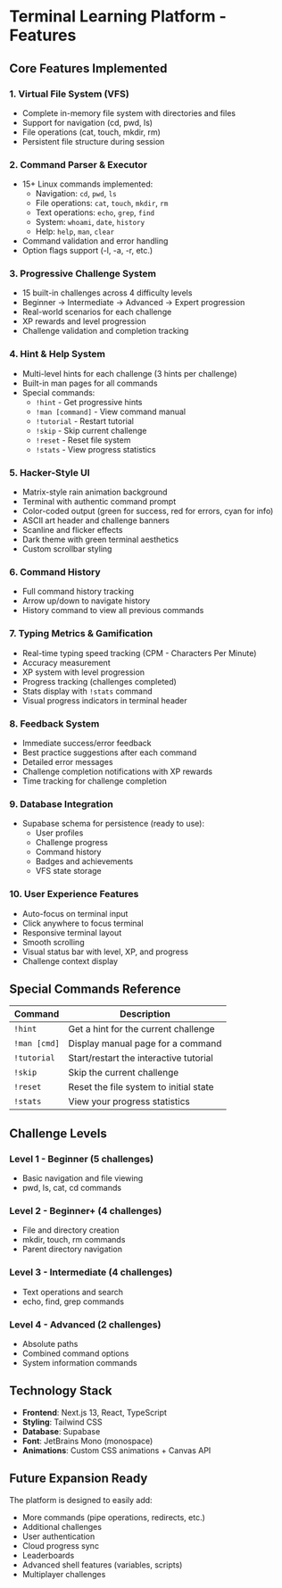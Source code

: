 # Terminal Learning Platform - Features

## Core Features Implemented

### 1. **Virtual File System (VFS)**
- Complete in-memory file system with directories and files
- Support for navigation (cd, pwd, ls)
- File operations (cat, touch, mkdir, rm)
- Persistent file structure during session

### 2. **Command Parser & Executor**
- 15+ Linux commands implemented:
  - Navigation: `cd`, `pwd`, `ls`
  - File operations: `cat`, `touch`, `mkdir`, `rm`
  - Text operations: `echo`, `grep`, `find`
  - System: `whoami`, `date`, `history`
  - Help: `help`, `man`, `clear`
- Command validation and error handling
- Option flags support (-l, -a, -r, etc.)

### 3. **Progressive Challenge System**
- 15 built-in challenges across 4 difficulty levels
- Beginner → Intermediate → Advanced → Expert progression
- Real-world scenarios for each challenge
- XP rewards and level progression
- Challenge validation and completion tracking

### 4. **Hint & Help System**
- Multi-level hints for each challenge (3 hints per challenge)
- Built-in man pages for all commands
- Special commands:
  - `!hint` - Get progressive hints
  - `!man [command]` - View command manual
  - `!tutorial` - Restart tutorial
  - `!skip` - Skip current challenge
  - `!reset` - Reset file system
  - `!stats` - View progress statistics

### 5. **Hacker-Style UI**
- Matrix-style rain animation background
- Terminal with authentic command prompt
- Color-coded output (green for success, red for errors, cyan for info)
- ASCII art header and challenge banners
- Scanline and flicker effects
- Dark theme with green terminal aesthetics
- Custom scrollbar styling

### 6. **Command History**
- Full command history tracking
- Arrow up/down to navigate history
- History command to view all previous commands

### 7. **Typing Metrics & Gamification**
- Real-time typing speed tracking (CPM - Characters Per Minute)
- Accuracy measurement
- XP system with level progression
- Progress tracking (challenges completed)
- Stats display with `!stats` command
- Visual progress indicators in terminal header

### 8. **Feedback System**
- Immediate success/error feedback
- Best practice suggestions after each command
- Detailed error messages
- Challenge completion notifications with XP rewards
- Time tracking for challenge completion

### 9. **Database Integration**
- Supabase schema for persistence (ready to use):
  - User profiles
  - Challenge progress
  - Command history
  - Badges and achievements
  - VFS state storage

### 10. **User Experience Features**
- Auto-focus on terminal input
- Click anywhere to focus terminal
- Responsive terminal layout
- Smooth scrolling
- Visual status bar with level, XP, and progress
- Challenge context display

## Special Commands Reference

| Command | Description |
|---------|-------------|
| `!hint` | Get a hint for the current challenge |
| `!man [cmd]` | Display manual page for a command |
| `!tutorial` | Start/restart the interactive tutorial |
| `!skip` | Skip the current challenge |
| `!reset` | Reset the file system to initial state |
| `!stats` | View your progress statistics |

## Challenge Levels

### Level 1 - Beginner (5 challenges)
- Basic navigation and file viewing
- pwd, ls, cat, cd commands

### Level 2 - Beginner+ (4 challenges)
- File and directory creation
- mkdir, touch, rm commands
- Parent directory navigation

### Level 3 - Intermediate (4 challenges)
- Text operations and search
- echo, find, grep commands

### Level 4 - Advanced (2 challenges)
- Absolute paths
- Combined command options
- System information commands

## Technology Stack

- **Frontend**: Next.js 13, React, TypeScript
- **Styling**: Tailwind CSS
- **Database**: Supabase
- **Font**: JetBrains Mono (monospace)
- **Animations**: Custom CSS animations + Canvas API

## Future Expansion Ready

The platform is designed to easily add:
- More commands (pipe operations, redirects, etc.)
- Additional challenges
- User authentication
- Cloud progress sync
- Leaderboards
- Advanced shell features (variables, scripts)
- Multiplayer challenges
